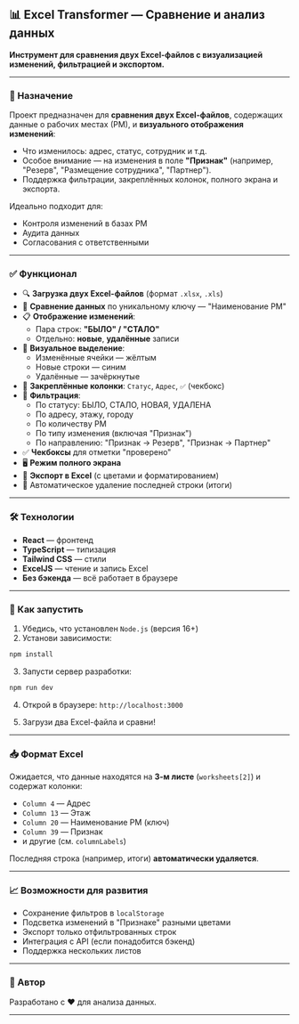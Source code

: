 ## 📊 Excel Transformer — Сравнение и анализ данных

**Инструмент для сравнения двух Excel-файлов с визуализацией изменений, фильтрацией и экспортом.**

---

### 🎯 Назначение

Проект предназначен для **сравнения двух Excel-файлов**, содержащих данные о рабочих местах (РМ), и **визуального отображения изменений**:

- Что изменилось: адрес, статус, сотрудник и т.д.
- Особое внимание — на изменения в поле **"Признак"** (например, "Резерв", "Размещение сотрудника", "Партнер").
- Поддержка фильтрации, закреплённых колонок, полного экрана и экспорта.

Идеально подходит для:

- Контроля изменений в базах РМ
- Аудита данных
- Согласования с ответственными

---

### ✅ Функционал

- 🔍 **Загрузка двух Excel-файлов** (формат `.xlsx`, `.xls`)
- 🔄 **Сравнение данных** по уникальному ключу — "Наименование РМ"
- 📋 **Отображение изменений**:
  - Пара строк: **"БЫЛО" / "СТАЛО"**
  - Отдельно: **новые**, **удалённые** записи
- 🎨 **Визуальное выделение**:
  - Изменённые ячейки — жёлтым
  - Новые строки — синим
  - Удалённые — зачёркнутые
- 📌 **Закреплённые колонки**: `Статус`, `Адрес`, `✅` (чекбокс)
- 🔎 **Фильтрация**:
  - По статусу: БЫЛО, СТАЛО, НОВАЯ, УДАЛЕНА
  - По адресу, этажу, городу
  - По количеству РМ
  - По типу изменения (включая "Признак")
  - По направлению: "Признак → Резерв", "Признак → Партнер"
- ✅ **Чекбоксы** для отметки "проверено"
- 🖥️ **Режим полного экрана**
- 💾 **Экспорт в Excel** (с цветами и форматированием)
- 🧹 Автоматическое удаление последней строки (итоги)

---

### 🛠️ Технологии

- **React** — фронтенд
- **TypeScript** — типизация
- **Tailwind CSS** — стили
- **ExcelJS** — чтение и запись Excel
- **Без бэкенда** — всё работает в браузере

---

### 🚀 Как запустить

1. Убедись, что установлен `Node.js` (версия 16+)
2. Установи зависимости:

```bash
npm install
```

3. Запусти сервер разработки:

```bash
npm run dev
```

4. Открой в браузере: `http://localhost:3000`

5. Загрузи два Excel-файла и сравни!

---

### 📥 Формат Excel

Ожидается, что данные находятся на **3-м листе** (`worksheets[2]`) и содержат колонки:

- `Column 4` — Адрес
- `Column 13` — Этаж
- `Column 20` — Наименование РМ (ключ)
- `Column 39` — Признак
- и другие (см. `columnLabels`)

Последняя строка (например, итоги) **автоматически удаляется**.

---

### 📈 Возможности для развития

- Сохранение фильтров в `localStorage`
- Подсветка изменений в "Признаке" разными цветами
- Экспорт только отфильтрованных строк
- Интеграция с API (если понадобится бэкенд)
- Поддержка нескольких листов

---

### 🙌 Автор

Разработано с ❤️ для анализа данных.

---
